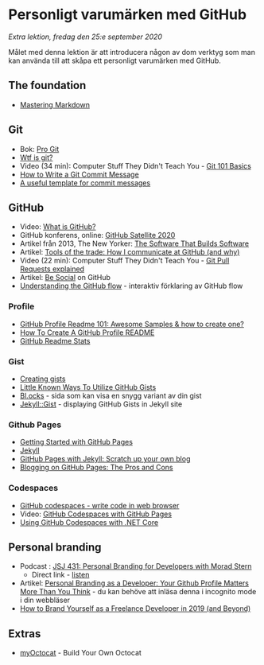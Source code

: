 # Personligt varumärken med GitHub

*Extra lektion, fredag den 25:e september 2020*

Målet med denna lektion är att introducera någon av dom verktyg som man kan använda till att skåpa ett personligt varumärken med GitHub.

## The foundation

* [Mastering Markdown](https://guides.github.com/features/mastering-markdown/)

## Git

* Bok: [Pro Git](https://git-scm.com/book/en/v2)
* [Wtf is git?](https://dev.to/johannestegner/wtf-is-git-5eh3)
* Video (34 min): Computer Stuff They Didn't Teach You - [Git 101 Basics](https://www.youtube.com/watch?v=WBg9mlpzEYU)
* [How to Write a Git Commit Message](https://chris.beams.io/posts/git-commit/)
* [A useful template for commit messages](https://codeinthehole.com/tips/a-useful-template-for-commit-messages/)

## GitHub

* Video: [What is GitHub?](https://www.youtube.com/watch?v=w3jLJU7DT5E)
* GitHub konferens, online: [GitHub Satellite 2020](https://githubsatellite.com/watch/)
* Artikel från 2013, The New Yorker: [The Software That Builds Software](https://www.newyorker.com/tech/annals-of-technology/the-software-that-builds-software)
* Artikel: [Tools of the trade: How I communicate at GitHub (and why)](https://ben.balter.com/2020/08/14/tools-of-the-trade/)
* Video (22 min): Computer Stuff They Didn't Teach You - [Git Pull Requests explained](https://www.youtube.com/watch?v=Mfz8NQncwiQ)
* Artikel: [Be Social](https://guides.github.com/activities/socialize/) on GitHub
* [Understanding the GitHub flow](https://guides.github.com/introduction/flow/) - interaktiv förklaring av GitHub flow

### Profile

* [GitHub Profile Readme 101: Awesome Samples & how to create one?](https://www.aboutmonica.com/blog/how-to-create-a-github-profile-readme)
* [How To Create A GitHub Profile README](https://www.aboutmonica.com/blog/how-to-create-a-github-profile-readme)
* [GitHub Readme Stats](https://github.com/anuraghazra/github-readme-stats)

### Gist

* [Creating gists](https://docs.github.com/en/github/writing-on-github/creating-gists)
* [Little Known Ways To Utilize GitHub Gists](https://www.liquidweb.com/kb/little-known-ways-to-utilize-github-gists/)
* [Bl.ocks](https://bl.ocks.org/-/about) - sida som kan visa en snygg variant av din gist
* [Jekyll::Gist](https://github.com/jekyll/jekyll-gist) - displaying GitHub Gists in Jekyll site

### Github Pages

* [Getting Started with GitHub Pages](https://guides.github.com/features/pages/)
* [Jekyll](https://jekyllrb.com/)
* [GitHub Pages with Jekyll: Scratch up your own blog](https://www.zeolearn.com/magazine/github-pages-with-jekyll-scratch-up-your-own-blog)
* [Blogging on GitHub Pages: The Pros and Cons](https://bloggingpro.com/archives/2018/04/04/42537/)

### Codespaces

* [GitHub codespaces - write code in web browser](https://huntertran.com/2020/09/03/GitHub-codespace-write-code-in-web-browser/)
* Video: [GitHub Codespaces with GitHub Pages](https://www.youtube.com/watch?v=8KwoKgYz85k)
* [Using GitHub Codespaces with .NET Core](https://devblogs.microsoft.com/dotnet/using-github-codespaces-with-net-core/)

## Personal branding

* Podcast : [JSJ 431: Personal Branding for Developers with Morad Stern](https://devchat.tv/js-jabber/jsj-431-personal-branding-for-developers-with-morad-stern/) 
  * Direct link - [listen](https://media.devchat.tv/js-jabber/JSJ_431_Morad_Stern.mp3)
* Artikel: [Personal Branding as a Developer: Your Github Profile Matters More Than You Think](https://medium.com/better-programming/personal-branding-as-a-developer-why-your-github-profile-matters-more-than-you-think-c4367c0f4db1) - du kan behöve att inläsa denna i incognito mode i din webbläser
* [How to Brand Yourself as a Freelance Developer in 2019 (and Beyond)](https://www.freecodecamp.org/news/how-to-brand-yourself-as-a-freelance-developer-in-2019-and-beyond-78a5d58ecd29/)

## Extras

* [myOctocat](https://myoctocat.com) - Build Your Own Octocat

